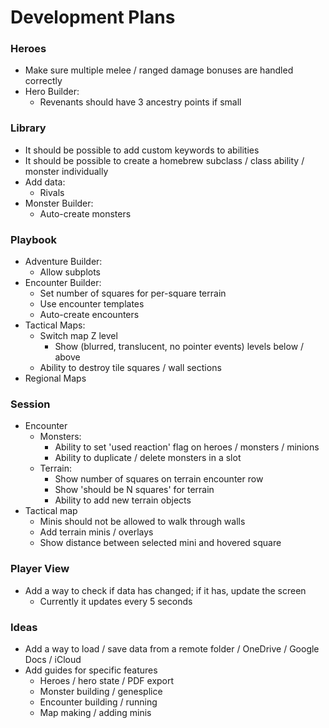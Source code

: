 # Development Plans

### Heroes

* Make sure multiple melee / ranged damage bonuses are handled correctly
* Hero Builder:
  * Revenants should have 3 ancestry points if small

### Library

* It should be possible to add custom keywords to abilities
* It should be possible to create a homebrew subclass / class ability / monster individually
* Add data:
  * Rivals
* Monster Builder:
  * Auto-create monsters

### Playbook

* Adventure Builder:
  * Allow subplots
* Encounter Builder:
  * Set number of squares for per-square terrain
  * Use encounter templates
  * Auto-create encounters
* Tactical Maps:
  * Switch map Z level
    * Show (blurred, translucent, no pointer events) levels below / above
  * Ability to destroy tile squares / wall sections
* Regional Maps

### Session

* Encounter
  * Monsters:
    * Ability to set 'used reaction' flag on heroes / monsters / minions
    * Ability to duplicate / delete monsters in a slot
  * Terrain:
    * Show number of squares on terrain encounter row
    * Show 'should be N squares' for terrain
    * Ability to add new terrain objects
* Tactical map
  * Minis should not be allowed to walk through walls
  * Add terrain minis / overlays
  * Show distance between selected mini and hovered square

### Player View

* Add a way to check if data has changed; if it has, update the screen
  * Currently it updates every 5 seconds

### Ideas

* Add a way to load / save data from a remote folder / OneDrive / Google Docs / iCloud
* Add guides for specific features
  * Heroes / hero state / PDF export
  * Monster building / genesplice
  * Encounter building / running
  * Map making / adding minis
